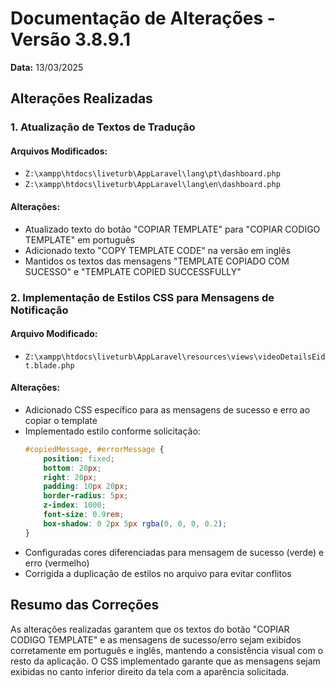 # Documentação de Alterações - Versão 3.8.9.1
**Data:** 13/03/2025

## Alterações Realizadas

### 1. Atualização de Textos de Tradução

#### Arquivos Modificados:
- `Z:\xampp\htdocs\liveturb\AppLaravel\lang\pt\dashboard.php`
- `Z:\xampp\htdocs\liveturb\AppLaravel\lang\en\dashboard.php`

#### Alterações:
- Atualizado texto do botão "COPIAR TEMPLATE" para "COPIAR CODIGO TEMPLATE" em português
- Adicionado texto "COPY TEMPLATE CODE" na versão em inglês
- Mantidos os textos das mensagens "TEMPLATE COPIADO COM SUCESSO" e "TEMPLATE COPIED SUCCESSFULLY"

### 2. Implementação de Estilos CSS para Mensagens de Notificação

#### Arquivo Modificado:
- `Z:\xampp\htdocs\liveturb\AppLaravel\resources\views\videoDetailsEidt.blade.php`

#### Alterações:
- Adicionado CSS específico para as mensagens de sucesso e erro ao copiar o template
- Implementado estilo conforme solicitação:
  ```css
  #copiedMessage, #errorMessage {
      position: fixed;
      bottom: 20px;
      right: 20px;
      padding: 10px 20px;
      border-radius: 5px;
      z-index: 1000;
      font-size: 0.9rem;
      box-shadow: 0 2px 5px rgba(0, 0, 0, 0.2);
  }
  ```
- Configuradas cores diferenciadas para mensagem de sucesso (verde) e erro (vermelho)
- Corrigida a duplicação de estilos no arquivo para evitar conflitos

## Resumo das Correções
As alterações realizadas garantem que os textos do botão "COPIAR CODIGO TEMPLATE" e as mensagens de sucesso/erro sejam exibidos corretamente em português e inglês, mantendo a consistência visual com o resto da aplicação. O CSS implementado garante que as mensagens sejam exibidas no canto inferior direito da tela com a aparência solicitada.
